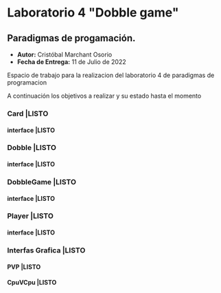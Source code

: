 # Laboratorio 4 "Dobble game"
## Paradigmas de progamación.
* **Autor:** Cristóbal Marchant Osorio
* **Fecha de Entrega:** 11 de Julio de 2022


Espacio de trabajo para la realizacion del laboratorio 4 de paradigmas de programacion 


A continuación los objetivos a realizar y su estado hasta el momento

### Card                            |LISTO
#### interface                      |LISTO

### Dobble                          |LISTO
#### interface                      |LISTO

### DobbleGame                      |LISTO
#### interface                      |LISTO

### Player                          |LISTO
#### interface                      |LISTO

### Interfas Grafica                |LISTO
#### PVP                            |LISTO
#### CpuVCpu                        |LISTO